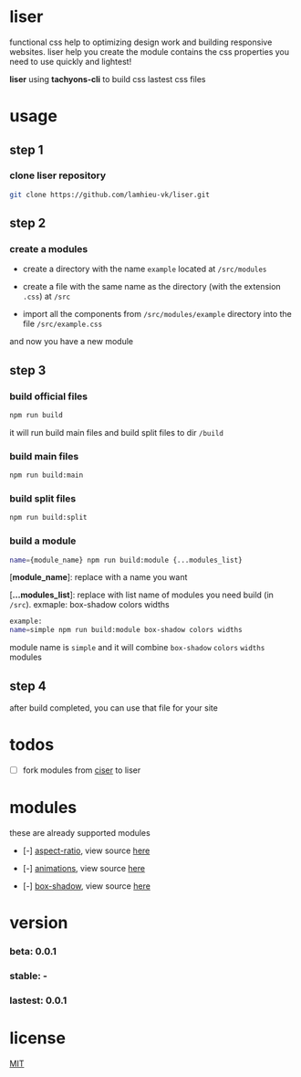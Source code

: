 # liser

functional css help to optimizing design work and building responsive websites. liser help you create the module contains the css properties you need to use quickly and lightest!

**liser** using **tachyons-cli** to build css lastest css files


# usage

## step 1

### clone liser repository
```bash
git clone https://github.com/lamhieu-vk/liser.git
```

## step 2

### create a modules

- create a directory with the name `example` located at `/src/modules`

- create a file with the same name as the directory (with the extension `.css`) at `/src`

- import all the components from `/src/modules/example` directory into the file `/src/example.css`

and now you have a new module

## step 3

### build official files

```bash
npm run build
```

it will run build main files and build split files to dir `/build`

### build main files

```bash
npm run build:main
```

### build split files

```bash
npm run build:split
```

### build a module

```bash
name={module_name} npm run build:module {...modules_list}
```

[**module_name**]: replace with a name you want

[**...modules_list**]: replace with list name of modules you need build (in `/src`). exmaple: box-shadow colors widths

```bash
example:
name=simple npm run build:module box-shadow colors widths
```

module name is `simple` and it will combine `box-shadow` `colors` `widths` modules

## step 4

after build completed, you can use that file for your site


# todos

- [ ] fork modules from [ciser](https://github.com/lamhieu-vk/ciser) to liser


# modules

these are already supported modules

- [-] [aspect-ratio](https://github.com/lamhieu-vk/liser/blob/master/docs/aspect-ratio.md), view source [here](https://github.com/lamhieu-vk/liser/tree/master/src/modules/aspect-ratio)

- [-] [animations](https://github.com/lamhieu-vk/liser/blob/master/docs/animations.md), view source [here](https://github.com/lamhieu-vk/liser/tree/master/src/modules/animations)

- [-] [box-shadow](https://github.com/lamhieu-vk/liser/blob/master/docs/box-shadow.md), view source [here](https://github.com/lamhieu-vk/liser/tree/master/src/modules/box-shadow)


# version

### beta: 0.0.1

### stable: -

### lastest: 0.0.1


# license

[MIT](https://github.com/lamhieu-vk/liser/blob/master/LICENSE)
